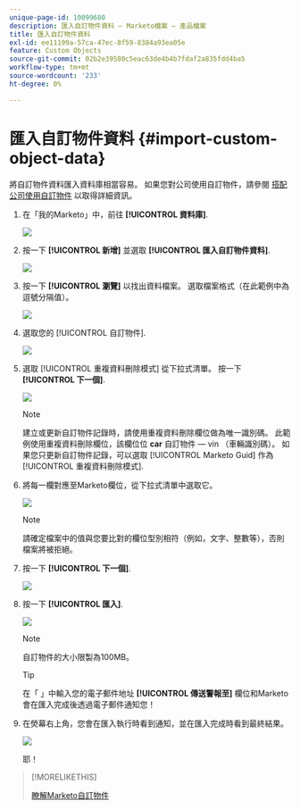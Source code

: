 ```yaml
---
unique-page-id: 10099680
description: 匯入自訂物件資料 — Marketo檔案 — 產品檔案
title: 匯入自訂物件資料
exl-id: ee11199a-57ca-47ec-8f59-8384a93ea05e
feature: Custom Objects
source-git-commit: 02b2e39580c5eac63de4b4b7fdaf2a835fdd4ba5
workflow-type: tm+mt
source-wordcount: '233'
ht-degree: 0%

---
```


# 匯入自訂物件資料 {#import-custom-object-data}

將自訂物件資料匯入資料庫相當容易。 如果您對公司使用自訂物件，請參閱 [搭配公司使用自訂物件](/help/marketo/product-docs/administration/marketo-custom-objects/understanding-marketo-custom-objects.md#using-custom-objects-with-companies) 以取得詳細資訊。

1. 在「我的Marketo」中，前往 **[!UICONTROL 資料庫]**.

   ![](assets/import-custom-object-data-1.png)

1. 按一下 **[!UICONTROL 新增]** 並選取 **[!UICONTROL 匯入自訂物件資料]**.

   ![](assets/import-custom-object-data-2.png)

1. 按一下 **[!UICONTROL 瀏覽]** 以找出資料檔案。 選取檔案格式（在此範例中為逗號分隔值）。

   ![](assets/import-custom-object-data-3.png)

1. 選取您的 [!UICONTROL 自訂物件].

   ![](assets/import-custom-object-data-4.png)

1. 選取 [!UICONTROL 重複資料刪除模式] 從下拉式清單。 按一下 **[!UICONTROL 下一個]**.

   ![](assets/import-custom-object-data-5.png)

   >[!NOTE]
   >
   >建立或更新自訂物件記錄時，請使用重複資料刪除欄位做為唯一識別碼。 此範例使用重複資料刪除欄位，該欄位位 **car** 自訂物件 — vin （車輛識別碼）。 如果您只更新自訂物件記錄，可以選取 [!UICONTROL Marketo Guid] 作為 [!UICONTROL 重複資料刪除模式].

1. 將每一欄對應至Marketo欄位，從下拉式清單中選取它。

   ![](assets/import-custom-object-data-6.png)

   >[!NOTE]
   >
   >請確定檔案中的值與您要比對的欄位型別相符（例如，文字、整數等），否則檔案將被拒絕。

1. 按一下 **[!UICONTROL 下一個]**.

   ![](assets/import-custom-object-data-7.png)

1. 按一下 **[!UICONTROL 匯入]**.

   ![](assets/import-custom-object-data-8.png)

   >[!NOTE]
   >
   >自訂物件的大小限製為100MB。

   >[!TIP]
   >
   >在「 」中輸入您的電子郵件地址 **[!UICONTROL 傳送警報至]** 欄位和Marketo會在匯入完成後透過電子郵件通知您！

1. 在熒幕右上角，您會在匯入執行時看到通知，並在匯入完成時看到最終結果。

   ![](assets/import-custom-object-data-9.png)

   耶！

>[!MORELIKETHIS]
>
>[瞭解Marketo自訂物件](/help/marketo/product-docs/administration/marketo-custom-objects/understanding-marketo-custom-objects.md)
